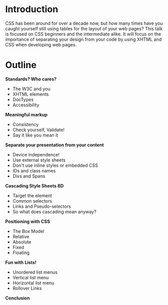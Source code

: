 # Introduction #

CSS has been around for over a decade now, but how many times have you caught yourself still using tables for the layout of your web pages? This talk is focused on CSS beginners and the intermediate alike. It will focus on the importance of separating your design from your code by using XHTML and CSS when developing web pages.


# Outline #

**Standards? Who cares?**
  * The W3C and you
  * XHTML elements
  * DocTypes
  * Accessibility

**Meaningful markup**
  * Consistency
  * Check yourself, Validate!
  * Say it like you mean it

**Separate your presentation from your content**
  * Device independence!
  * Use external style sheets
  * Don't use inline styles or embedded CSS
  * IDs and class names
  * Divs and Spans

**Cascading Style Sheets 8D**
  * Target the element
  * Common selectors
  * Links and Pseudo-selectors
  * So what does cascading mean anyway?

**Positioning with CSS**
  * The Box Model
  * Relative
  * Absolute
  * Fixed
  * Floating

**Fun with Lists!**
  * Unordered list menus
  * Vertical list menu
  * Horizontal list menu
  * Rollover Links

**Conclusion**